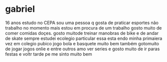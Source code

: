 # gabriel
16 anos estudo no CEPA
sou uma pessoa q gosta de praticar esportes não trabalho no momento mais estou em procura de um trabalho gosto muito de comer comidas doçes.
gosto muitode treinar manobras de bike e de andar de skate sempre estudei ecolegio particular essa esta endo minha primaiera vez em colegio pubico
jogo bola e basquete muito bem também gotomuito de jogar jogos onlie e entre outros amo ver series e gosto muito de ir paras festas e voltr tarde pe me sinto muito bem
